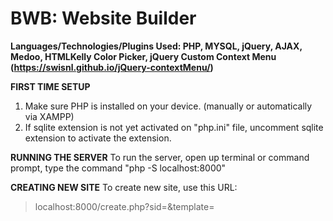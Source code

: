 # BWB: Website Builder
**Languages/Technologies/Plugins Used: PHP, MYSQL, jQuery, AJAX, Medoo, HTMLKelly Color Picker, jQuery Custom Context Menu (https://swisnl.github.io/jQuery-contextMenu/)**

**FIRST TIME SETUP**
1. Make sure PHP is installed on your device. (manually or automatically via XAMPP)
2. If sqlite extension is not yet activated on "php.ini" file, uncomment sqlite extension to activate the extension.

**RUNNING THE SERVER**
To run the server, open up terminal or command prompt, type the command "php -S localhost:8000"

**CREATING NEW SITE**
To create new site, use this URL:
> localhost:8000/create.php?sid=<SITE ID>&template=<TEMPLATE NAME>
* Replace <SITE ID> with your desired site ID
* Replace <TEMPLATE NAME> with your desired template

Current Templates Available:
1. blank

**OPENING SITES**
To open sites, use this URL:
> localhost:8000/?sid=<SITE ID>
* Replace <SITE ID> with your desired site ID

**Current TODO:**
<ol>
<li>Revise how CSS is injected to the element. Avoid Inline CSS and make all the CSS append to some file that links to the web page (ex. DUDA's Dev Mode)</li>
</ol>

**TODO List:**
<ol>
<li>Fix bug when the selected text becomes 'undefined' after using Add Link Dialog</li>
<li>Add Row and Column Properties Window</li>
<li>Convert all hard-coded input html and let the predefined html (widget-properties/inputs/) generate the html</li>
<li>Add More Buttons in WYSIWYG Text Editor</li>
<li>Bind Link and New Tab option when opening Add Link Dialog</li>
<li>Save Changes upon value change in Widget Properties Window (no Apply Changes button anymore)</li>
<li>[Realtime Saving] Save to webpage file upon value change in Widget Properties Window</li>
<li>[Realtime Saving] Save to webpage file upon dropping new widget to column</li>
<li>[Realtime Saving] Save to webpage file upon deleting widget</li>
<li>Clean [document.getElementById] functions and use jQuery selectors instead for selector consistency</li>
<li>Clean AJAX requests functions and use jQuery ajax instead for cleaner code and consistency</li>
<li>Move content editing outside properties window and allow editing content of widget directly when clicked</li>
<li>Color Pallete</li>
<li>Widget/Row/Column Background Image property</li>
<li>Inner Rows</li>
<li>Site Map</li>
<li>Adding Pages</li>
<li>Sorting Pages</li>
<li>Deleting Pages</li>
<li>Uploading Images</li>
<li>Publishing</li>
<li>Capability of moving the widgets to either top or bottom of selected element, not always inserting at top</li>
<li>Revise attribute [widget-name], remove "widget/" directory to display only the widget actual name in labels</li>
</ol>

**Done TODO**
<ol>
<li>Revise request-current-eid.php, dont rely on one DB to get ID. Give sites their own meta data db to read to support multiple request across sites.</li>
<li>Revise meta value column to hold string data</li>
<li>Add site creator that duplicates selected template and adding engine files</li>
<li>Add Row Move Feature</li>
<li>Copy/Paste Feature for Rows, Columns, and Widgets</li>
<li>Event Inject Only Once</li>
<li>Fix Bug swapping columns (column resizers are also swapping)</li>
<li>Allow dragging to resize columns</li>
<li>Fix bug when breaking lines in text widget, this bug occurs because &lt;p> tag cannot contain &lt;div> tags</li>
<li>Make all context menu options functional (Adding/Deleting Rows, Adding/Deleting Columns, Shift Widgets/Rows, etc.)</li>
<li>Add Access to Columns</li>
<li>Fix selected-element and auto generated context menu at the end of the html file being saved which causes duplicated content</li>
<li>Add Context Menu</li>
<li>Revise/Simplify Primary Properties input requests using predefined html with automatic assigning of its id</li>
<li>Add selected widget/row labels</li>
<li>Make buttons in WYSIWYG Text Editor check first if the selected range is inside its parent editor to continue the operation to prevent editing any element outside its parent editor</li>
<li>Adding WYSIWYG Text Editors</li>
<li>Deleting Widgets</li>
<li>Saving website progress (Hard Save first, not Realtime yet) when clicking either publish or preview</li>
<li>Previewing Site</li>
<li>Site ID GET parameter</li>
<li>Binding of CSS in widget property fields</li>
<li>Load current widget property values on input fields before opening widget properties window</li>
<li>Revise code for applying css and html changes</li>
<li>Applying Widget Property changes</li>
<li>Widget Background Color</li>
</ol>

**Dropped TODO**
<ol>
<li>Create Modules for Widget Properties Window</li>
</ol>
